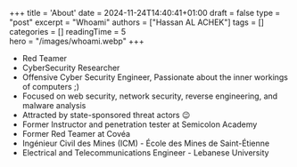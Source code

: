 +++
title = 'About'
date = 2024-11-24T14:40:41+01:00
draft = false
type = "post"
excerpt = "Whoami"
authors = ["Hassan AL ACHEK"]
tags = []
categories = []
readingTime = 5  
hero = "/images/whoami.webp"
+++
- Red Teamer 
- CyberSecurity Researcher
- Offensive Cyber Security Engineer, Passionate about the inner workings of computers ;)
- Focused on web security, network security, reverse engineering, and malware analysis
- Attracted by state-sponsored threat actors 😉
- Former Instructor and penetration tester at Semicolon Academy
- Former Red Teamer at Covéa
- Ingénieur Civil des Mines (ICM) - École des Mines de Saint-Étienne
- Electrical and Telecommunications Engineer - Lebanese University
